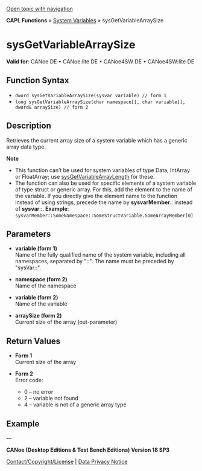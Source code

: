 [Open topic with navigation](../../../../../CANoeDEFamily.htm#Topics/CAPLFunctions/SystemVariables/Functions/CAPLfunctionSysGetVariableArraySize.md)

**CAPL Functions** » [System Variables](../CAPLfunctionsSystemVariablesOverview.md) » sysGetVariableArraySize

# sysGetVariableArraySize

**Valid for**: CANoe DE • CANoe:lite DE • CANoe4SW DE • CANoe4SW:lite DE

## Function Syntax

- `dword sysGetVariableArraySize(sysvar variable) // form 1`
- `long sysGetVariableArraySize(char namespace[], char variable[], dword& arraySize) // form 2`

## Description

Retrieves the current array size of a system variable which has a generic array data type.

**Note**

- This function can’t be used for system variables of type Data, IntArray or FloatArray; use [sysGetVariableArrayLength](CAPLfunctionSysGetVariableArrayLength.md) for these.
- The function can also be used for specific elements of a system variable of type struct or generic array. For this, add the element to the name of the variable. If you directly give the element name to the function instead of using strings, precede the name by **sysvarMember**:: instead of **sysvar**::.
  **Example**: `sysvarMember::SomeNamespace::SomeStructVariable.SomeArrayMember[0]`

## Parameters

- **variable (form 1)**  
  Name of the fully qualified name of the system variable, including all namespaces, separated by "::". The name must be preceded by "sysVar::".

- **namespace (form 2)**  
  Name of the namespace

- **variable (form 2)**  
  Name of the variable

- **arraySize (form 2)**  
  Current size of the array (out-parameter)

## Return Values

- **Form 1**  
  Current size of the array

- **Form 2**  
  Error code:
  - 0 – no error
  - 2 – variable not found
  - 4 – variable is not of a generic array type

## Example

—

**CANoe (Desktop Editions & Test Bench Editions) Version 18 SP3**

[Contact/Copyright/License](../../../Shared/ContactCopyrightLicense.md) | [Data Privacy Notice](https://www.vector.com/int/en/company/get-info/privacy-policy/)
